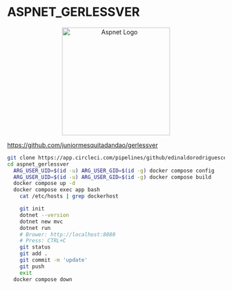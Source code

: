 # ASPNET_GERLESSVER

<div align="center">
  <img src="https://www.dialhost.com.br/ajuda/wp-content/uploads/2018/07/aspnet-featured.png" alt="Aspnet Logo" width="250"/>
</div>


https://github.com/juniormesquitadandao/gerlessver

```bash
git clone https://app.circleci.com/pipelines/github/edinaldorodriguesceara/aspnet_gerlessver
cd aspnet_gerlessver
  ARG_USER_UID=$(id -u) ARG_USER_GID=$(id -g) docker compose config
  ARG_USER_UID=$(id -u) ARG_USER_GID=$(id -g) docker compose build
  docker compose up -d
  docker compose exec app bash
    cat /etc/hosts | grep dockerhost

    git init
    dotnet --version
    dotnet new mvc
    dotnet run
    # Brower: http://localhost:8080
    # Press: CTRL+C
    git status
    git add .
    git commit -m 'update'
    git push
    exit
  docker compose down



